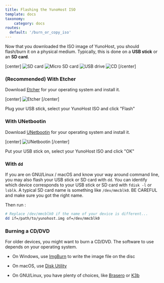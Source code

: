```yaml
---
title: Flashing the YunoHost ISO
template: docs
taxonomy:
    category: docs
routes:
  default: '/burn_or_copy_iso'
---
```


Now that you downloaded the ISO image of YunoHost, you should flash/burn it on a physical medium. Typically, this is done on a **USB stick** or an **SD card**.

[center]
![SD card](image://sdcard.jpg?resize=100,100&class=inline)
![Micro SD card](image://micro-sd-card.jpg?resize=100,100&class=inline)
![USB drive](image://usb_key.png?resize=100,100&class=inline)
![CD](image://cd.jpg?resize=100,100&class=inline)
[/center]

### (Recommended) With Etcher

Download <a href="https://www.balena.io/etcher/" target="_blank">Etcher</a> for your operating system and install it.

[center]
![Etcher](image://etcher.gif?resize=100%&class=inline)
[/center]

Plug your USB stick, select your YunoHost ISO and click "Flash"

### With UNetbootin

Download <a href="https://unetbootin.github.io/">UNetbootin</a> for your operating system and install it.

[center]
![UNetbootin](image://unetbootin.png?resize=100%&class=inline)
[/center]

Put your USB stick on, select your YunoHost ISO and click "OK"


### With `dd`

If you are on GNU/Linux / macOS and know your way around command line, you may also flash your USB stick or SD card with `dd`. You can identify which device corresponds to your USB stick or SD card with `fdisk -l` or `lsblk`. A typical SD card name is something like `/dev/mmcblk0`. BE CAREFUL and make sure you got the right name.

Then run :

```bash
# Replace /dev/mmcblk0 if the name of your device is different...
dd if=/path/to/yunohost.img of=/dev/mmcblk0
```

### Burning a CD/DVD

For older devices, you might want to burn a CD/DVD. The software to use depends on your operating system.

* On Windows, use [ImgBurn](http://www.imgburn.com/) to write the image file on the disc

* On macOS, use [Disk Utility](http://support.apple.com/kb/ph7025)

* On GNU/Linux, you have plenty of choices, like [Brasero](https://wiki.gnome.org/Apps/Brasero) or [K3b](http://www.k3b.org/)
